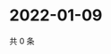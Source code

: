# 2022-01-09

共 0 条

<!-- BEGIN WEIBO -->
<!-- 最后更新时间 Sun Jan 09 2022 18:12:41 GMT+0800 (China Standard Time) -->

<!-- END WEIBO -->
